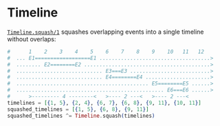 # Timeline

[`Timeline.squash/1`](https://github.com/jkakar/timeline/blob/master/lib/timeline.ex#L2-L14)
squashes overlapping events into a single timeline without overlaps:

```elixir
#      1    2    3    4    5    6    7    8    9    10   11   12
#  ... E1==================E1 ....................................>
#  ........ E2========E2 .........................................>
#  ............................ E3===E3 ..........................>
#  ............................ E4========E4 .....................>
#  ........................................... E5========E5 ......>
#  ................................................ E6===E6 ......>
#      >--------- 4 --------<   >---- 2 ---<   >---- 2 ---<
timelines = [{1, 5}, {2, 4}, {6, 7}, {6, 8}, {9, 11}, {10, 11}]
squashed_timelines = [{1, 5}, {6, 8}, {9, 11}]
squashed_timelines ^= Timeline.squash(timelines)
```
